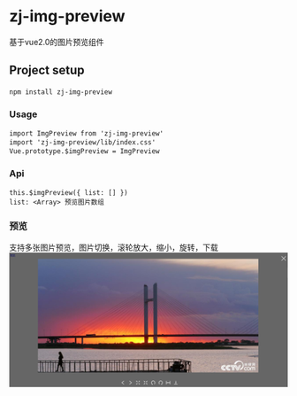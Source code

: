 # zj-img-preview
基于vue2.0的图片预览组件

## Project setup
```
npm install zj-img-preview
```

### Usage
```
import ImgPreview from 'zj-img-preview'
import 'zj-img-preview/lib/index.css'
Vue.prototype.$imgPreview = ImgPreview
```

### Api
```
this.$imgPreview({ list: [] })
list: <Array> 预览图片数组
```
### 预览
支持多张图片预览，图片切换，滚轮放大，缩小，旋转，下载
![Image text](https://raw.githubusercontent.com/yy13dream/imgFolder/master/img-preview.jpg)

